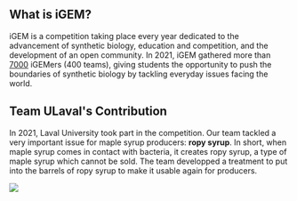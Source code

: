 ## What is iGEM?
iGEM is a competition taking place every year dedicated to the advancement of synthetic biology, education and competition, and the development of an open community. In 2021, iGEM gathered more than <ins>7000</ins> iGEMers (400 teams), giving students the opportunity to push the boundaries of synthetic biology by tackling everyday issues facing the world.

## Team ULaval's Contribution
In 2021, Laval University took part in the competition. Our team tackled a very important issue for maple syrup producers: **ropy syrup**. In short, when maple syrup comes in contact with bacteria, it creates ropy syrup, a type of maple syrup which cannot be sold. The team developped a treatment to put into the barrels of ropy syrup to make it usable again for producers.

![](https://assets.digitalocean.com/articles/alligator/boo.svg "")
